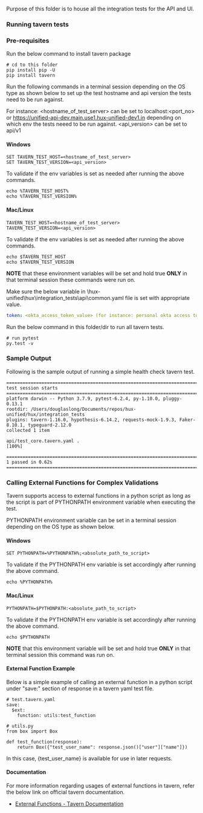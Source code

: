 Purpose of this folder is to house all the integration tests for the API and UI.

### Running tavern tests

### Pre-requisites

Run the below command to install tavern package
```buildoutcfg
# cd to this folder
pip install pip -U
pip install tavern
```

Run the following commands in a terminal session depending on the OS type as shown below to set up the test hostname and api version the tests need to be run against.

For instance:
<hostname_of_test_server> can be set to localhost:<port_no> or https://unified-api-dev.main.use1.hux-unified-dev1.in depending on which env the tests neeed to be run against.
<api_version> can be set to api/v1

#### Windows
```buildoutcfg
SET TAVERN_TEST_HOST=<hostname_of_test_server>
SET TAVERN_TEST_VERSION=<api_version>
```
To validate if the env variables is set as needed after running the above commands.
```buildoutcfg
echo %TAVERN_TEST_HOST%
echo %TAVERN_TEST_VERSION%
```
#### Mac/Linux
```buildoutcfg
TAVERN_TEST_HOST=<hostname_of_test_server>
TAVERN_TEST_VERSION=<api_version>
```
To validate if the env variables is set as needed after running the above commands.
```buildoutcfg
echo $TAVERN_TEST_HOST
echo $TAVERN_TEST_VERSION
```

**NOTE** that these environment variables will be set and hold true **ONLY** in that terminal session these commands were run on.

Make sure the below variable in \hux-unified\hux\integration_tests\api\common.yaml file is set with appropriate value.
```yaml
token: <okta_access_token_value> (for instance: personal okta access token to access HUX UI)
```

Run the below command in this folder/dir to run all tavern tests.
```buildoutcfg
# run pytest
py.test -v
```

### Sample Output

Following is the sample output of running a simple health check tavern test.
```buildoutcfg
============================================================================ test session starts ============================================================================
platform darwin -- Python 3.7.9, pytest-6.2.4, py-1.10.0, pluggy-0.13.1
rootdir: /Users/douglaslong/Documents/repos/hux-unified/hux/integration_tests
plugins: tavern-1.16.0, hypothesis-6.14.2, requests-mock-1.9.3, Faker-8.10.1, typeguard-2.12.0
collected 1 item

api/test_core.tavern.yaml .                                                                                                                                           [100%]

============================================================================= 1 passed in 0.62s =============================================================================
```

### Calling External Functions for Complex Validations
Tavern supports access to external functions in a python script as long as the script is part of PYTHONPATH environment variable when executing the test.

PYTHONPATH environment variable can be set in a terminal session depending on the OS type as shown below.

#### Windows
```buildoutcfg
SET PYTHONPATH=%PYTHONPATH%;<absolute_path_to_script>
```
To validate if the PYTHONPATH env variable is set accordingly after running the above command.
```buildoutcfg
echo %PYTHONPATH%
```
#### Mac/Linux
```buildoutcfg
PYTHONPATH=$PYTHONPATH:<absolute_path_to_script>
```
To validate if the PYTHONPATH env variable is set accordingly after running the above command.
```buildoutcfg
echo $PYTHONPATH
```

**NOTE** that this environment variable will be set and hold true **ONLY** in that terminal session this command was run on.

#### External Function Example
Below is a simple example of calling an external function in a python script under "save:" section of response in a tavern yaml
test file.
```buildoutcfg
# test.tavern.yaml
save:
  $ext:
    function: utils:test_function

# utils.py
from box import Box

def test_function(response):
    return Box({"test_user_name": response.json()["user"]["name"]})
```
In this case, {test_user_name} is available for use in later requests.

#### Documentation
For more information regarding usages of external functions in tavern, refer the below link on official tavern documentation.
 - [External Functions - Tavern Documentation](https://tavern.readthedocs.io/en/latest/basics.html#calling-external-functions)
